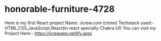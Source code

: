 # honorable-furniture-4728 

Here is my  first React project 
Name: Jcrew.com (clone)
Techstack used:- HTML,CSS,JavaScript,React(in react specially Chakra UI)
You can visit my Project Here:- https://jcrewapp.netlify.app/
